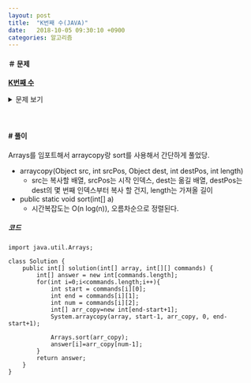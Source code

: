 ```yaml
---
layout: post
title:  "K번째 수(JAVA)"
date:   2018-10-05 09:30:10 +0900
categories: 알고리즘
---
```

#### ＃ 문제 ####
[**K번째 수**](https://programmers.co.kr/learn/courses/30/lessons/42748?)
<details><summary >문제 보기</summary>
<div style="font-size:0.7em;">
<div class="markdown solarized-dark"><p>배열 array의 i번째 숫자부터 j번째 숫자까지 자르고 정렬했을 때, k번째에 있는 수를 구하려 합니다.</p>

<p>예를 들어 array가 [1, 5, 2, 6, 3, 7, 4], i = 2, j = 5, k = 3이라면</p>

<ol>
<li>array의 2번째부터 5번째까지 자르면 [5, 2, 6, 3]입니다.</li>
<li>1에서 나온 배열을 정렬하면 [2, 3, 5, 6]입니다.</li>
<li>2에서 나온 배열의 3번째 숫자는 5입니다.</li>
</ol>

<p>배열 array, [i, j, k]를 원소로 가진 2차원 배열 commands가 매개변수로 주어질 때, commands의 모든 원소에 대해 앞서 설명한 연산을 적용했을 때 나온 결과를 배열에 담아 return 하도록 solution 함수를 작성해주세요.</p>

<h5>제한사항</h5>

<ul>
<li>array의 길이는 1 이상 100 이하입니다.</li>
<li>array의 각 원소는 1 이상 100 이하입니다.</li>
<li>commands의 길이는 1 이상 50 이하입니다.</li>
<li>commands의 각 원소는 길이가 3입니다.</li>
</ul>

<h5>입출력 예</h5>
<table class="table">
      <thead><tr>
<th>array</th>
<th>commands</th>
<th>return</th>
</tr>
</thead>
      <tbody><tr>
<td>[1, 5, 2, 6, 3, 7, 4]</td>
<td>[[2, 5, 3], [4, 4, 1], [1, 7, 3]]</td>
<td>[5, 6, 3]</td>
</tr>
</tbody>
    </table>
<h5>입출력 예 설명</h5>

<p>[1, 5, 2, 6, 3, 7, 4]를 2번째부터 5번째까지 자른 후 정렬합니다. [2, 3, 5, 6]의 세 번째 숫자는 5입니다.<br>
[1, 5, 2, 6, 3, 7, 4]를 4번째부터 4번째까지 자른 후 정렬합니다. [6]의 첫 번째 숫자는 6입니다.<br>
[1, 5, 2, 6, 3, 7, 4]를 1번째부터 7번째까지 자릅니다. [1, 2, 3, 4, 5, 6, 7]의 세 번째 숫자는 3입니다.</p>

</div>
</div>
</details>

<br>
<br>

#### # 풀이
Arrays를 임포트해서 arraycopy랑 sort를 사용해서 간단하게 풀었당.<br>
- arraycopy(Object src, int srcPos, Object dest, int destPos, int length)
    - src는 복사할 배열, srcPos는 시작 인덱스, dest는 옮길 배열, destPos는 dest의 몇 번째 인덱스부터 복사 할 건지, length는 가져올 길이
- public static void sort(int[] a)
    - 시간복잡도는 O(n log(n)), 오름차순으로 정렬된다.


##### **코드** #####


```
import java.util.Arrays;

class Solution {
    public int[] solution(int[] array, int[][] commands) {
        int[] answer = new int[commands.length];
        for(int i=0;i<commands.length;i++){
        	int start = commands[i][0];
        	int end = commands[i][1];
        	int num = commands[i][2];
        	int[] arr_copy=new int[end-start+1];
        	System.arraycopy(array, start-1, arr_copy, 0, end-start+1);

        	Arrays.sort(arr_copy);
        	answer[i]=arr_copy[num-1];
        }
        return answer;
    }
}

```
